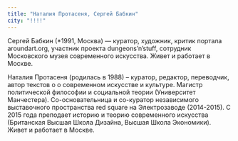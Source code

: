 ```yaml
---
title: "Наталия Протасеня, Сергей Бабкин"
city: "!!!!"
---
```


Сергей Бабкин (*1991, Москва) — куратор, художник, критик портала aroundart.org, участник проекта dungeons’n’stuff, сотрудник Московского музея современного искусства. Живет и работает в Москве.

Наталия Протасеня (родилась в 1988) – куратор, редактор, переводчик, автор текстов о о современном искусстве и культуре. Магистр политической философии и социальной теории (Университет Манчестера). Со-основательница и со-куратор независимого выставочного пространства red square на Электрозаводе (2014-2015). С 2015 года преподает историю и теорию современного искусства (Британская Высшая Школа Дизайна, Высшая Школа Экономики). Живет и работает в Москве.
